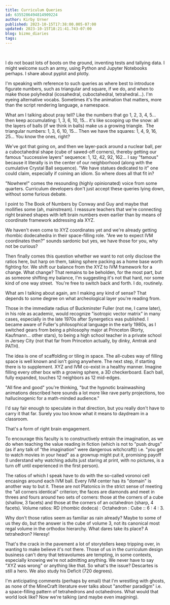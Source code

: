 ```yaml
---
title: Curriculum Queries
id: 6355286494814909224
author: Kirby Urner
published: 2023-10-15T17:38:00.005-07:00
updated: 2023-10-15T18:21:41.743-07:00
blog: bizmo_diaries
tags: 
---
```


[](https://blogger.googleusercontent.com/img/b/R29vZ2xl/AVvXsEhbIGammx10aBucHvyrEm-sxO5LKe4E3fln-ZqLOKt-8KpwgLwA_CLVoRUficXBTwMqnBsHogfLYiOfmOLbzm-fk6qivETrM4BMPKxnlQmldf0BtD1zdwxZBA4A5R30OEhv_WgzKTol_z4GX8MP0MnX5CPu6NJjIG3MAv2qWVDryfYb5PA75Hhn/s702/freq2.png) 

I do not boast lots of boots on the ground, inventing tests and tallying data. I might welcome such an army, using Python and Jupyter Notebooks perhaps. I share about pyplot and plotly.

I'm speaking with reference to such queries as where best to introduce figurate numbers, such as triangular and square, if we do, and when to make those polyhedral (icosahedral, cuboctahedral, tetrahedral...). I'm eyeing alternative vocabs. Sometimes it's the animation that matters, more than the script rendering language, a namespace.

What am I talking about pray tell? Like the numbers that go 1, 2, 3, 4, 5... then keep accumulating: 1, 3, 6, 10, 15... it's like scooping up the snow: all the layers of balls (if we think in balls) make us a growing triangle.  The triangular numbers: 1, 3, 6, 10, 15... Then we have the squares: 1, 4, 9, 16, 25... You know the ones, right?

We've got that going on, and then we layer-pack around a nuclear ball, per a cuboctahedral shape (cube of sawed-off corners), thereby getting our famous "successive layers" sequence: 1, 12, 42, 92, 162... I say "famous" because it literally is in the center of our neighborhood (along with the cumulative Crystal Ball sequence). "We have statues dedicated to it" one could claim, especially if coining an idiom. So where does all that fit in?

"Nowhere!" comes the resounding (highly opinionated) voice from some quarters. Curriculum developers don't just accept these queries lying down, without some furious debate. 

I point to The Book of Numbers by Conway and Guy and maybe that mollifies some (ah, mainstream). I reassure teachers that we're connecting right brained shapes with left brain numbers even earlier than by means of coordinate framework addressing ala XYZ. 

We haven't even come to XYZ coordinates yet and we're already getting rhombic dodecahedra in their space-filling role. "Are we to expect IVM coordinates then?" sounds sardonic but yes, we have those for you, why not be curious?

[](https://blogger.googleusercontent.com/img/b/R29vZ2xl/AVvXsEjyS0a_WBzdb0O8UGWVqP7wSv9JDKKs4vFkpSgum9CGEpK5Tp4sJjigaDMwRYgDdPMhxFnWzvEhDXBYcniF7Apwo5Lwxes0Ov3GUjxzXEW1iVEovK2GuuYgkSpsO7aAaw1HPCm68d6XSVwq-72WULouXz7wI5IQQIOyeOj3cQTiXMmscOxZjXuG/s816/jersey_city_284.tiff)Then finally comes this question whether we want to not only disclose the ratios here, but harp on them, taking sphere packing as a home base worth fighting for. We shift our balance from the XYZ to IVM framework for a change. What change? That remains to be beholden, for the most part, but as someone shifting my balance, I'm suggesting it's not that hard, nor some kind of one way street.  You're free to switch back and forth. I do, routinely.

What am I talking about again, am I making any kind of sense? That depends to some degree on what archeological layer you're reading from. 

Those in the immediate radius of Buckminster Fuller (not me, I came later), in his role as academic, would recognize "isotropic vector matrix" in many cases, especially in the late 1970s after Synergetics was published. I became aware of Fuller's philosophical language in the early 1980s, as I switched gears from being a philosophy major at Princeton (Rorty, Kaufmann... other stars), to being a high school teacher in a private school in Jersey City (not that far from Princeton actually, by dinky, Amtrak and PATH).

The idea is one of scaffolding or tiling in space. The all-cubes way of filling space is well known and isn't going anywhere. The next step, if starting there is to supplement. XYZ and IVM co-exist in a healthy manner. Imagine filling every other box with a growing sphere, a 3D checkerboard. Each ball, fully expanded, touches 12 neighbors as 12 mid-edges.

"All fine and good" you're thinking, "but the hypnotic brainwashing animations described here sounds a lot more like rave party projections, too hallucinogenic for a math-minded audience."  

I'd say fair enough to speculate in that direction, but you really don't have to carry it that far. Surely you too know what it means to daydream in a classroom. 

That's a form of right brain engagement. 

To encourage this faculty is to constructively entrain the imagination, as we do when teaching the value reading in fiction (which is not to "push drugs" (as if any talk of "the imagination" were dangerous witchcraft)) i.e. "you get to watch movies in your head" as a grownup might put it, promising payoff (I understand why watching adults just staring at print, with no pictures, is a turn off until experienced in the first person).

The ratios of which I speak have to do with the so-called voronoi cell encasings around each IVM ball. Every IVM center has its "domain" is another way to but it. These are not Platonics in the strict sense of meeting the "all corners identical" criterion; the faces are diamonds and meet in threes and fours around two sets of corners: those at the corners of a cube (shallow, 3 facets) and those at the corners of an octahedron (sharp, 4 facets). Volume ratios: RD (rhombic dodeca) : Octahedron : Cube :: 6 : 4 : 3.

[](https://blogger.googleusercontent.com/img/b/R29vZ2xl/AVvXsEjRZ6zrWfmkr08yRUWHt9UU8ZHXXRsXfdh_63eGI4sOQrr4SOCNogIXFrUWMZTueZjh2O9n0kbm3tqKYpWvGQXFis9HEkcox77KBqj0j7Go-oJRZvkX6AkCJfB9hKv4d2IGTkS_GFiSjTSTpkUVrIP-GZNwfa2kZ1-D_yxzQh_8Ywn436dZH2UR/s800/rogue_nation.jpg)Why don't those ratios seem as familiar as rain already? Maybe to some of us they do, but the answer is the cube of volume 3, not its canonical most regal volume in the orthodox hierarchy. What dares take its place? A tetrahedron? Heresy!

That's the crack in the pavement a lot of storytellers keep tripping over, in wanting to make believe it's not there. Those of us in the curriculum design business can't deny that tetravolumes are tempting, in some contexts, especially knowing we're not admitting anything. We never have to say "XYZ was wrong" or anything like that. So what's the issue? Descartes is still a hero. We also study his Deficit (720 degrees).

I'm anticipating comments (perhaps by email) that I'm wrestling with ghosts, as none of the MineCraft literature ever talks about "another paradigm" i.e. a space-filling pattern of tetrahedrons and octahedrons. What would that world look like? Now we're talking (and maybe even imagining).